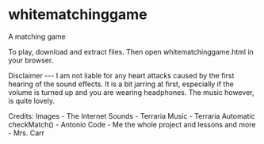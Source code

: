 # whitematchinggame
A matching game

To play, download and extract files. Then open whitematchinggame.html in your browser.

Disclaimer --- I am not liable for any heart attacks caused by the first hearing of the sound effects. 
It is a bit jarring at first, especially if the volume is turned up and you are wearing headphones. The music however, is quite lovely.


Credits:
Images - The Internet
Sounds - Terraria
Music - Terraria
Automatic checkMatch() - Antonio
Code - Me
the whole project and lessons and more - Mrs. Carr
